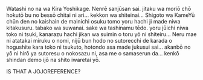Watashi no na wa Kira Yoshikage. Nenrē sanjūsan sai. jitaku wa moriō chō hokutō bu no bessō chitai ni ari... kekkon wa shiteinai... Shigoto wa KameYū chūn den no kaishain de mainichi osuku tomo yoru hachi ji made niwa kitakusuru. tabako wa suwanai. sake wa tashinamu tēdo. yoru jūichi niwa toko ni tsuki, kanarazu hachi jikan wa suimin o toru yō ni shiteiru... Neru mae ni atatakai miruku o nomi, nijū bun hodo no sutorecchi de karada o hogushite kara toko ni tsukuto, hotondo asa made jukusui sai... akanbō no yō ni hirō ya sutoresu o nokosazu ni, asa me o samaserun da... kenkō shindan demo ijō na shito iwaretai yō.

 IS THAT A JOJOREFERENCE?